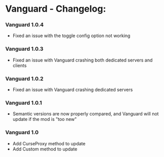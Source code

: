 # Vanguard - Changelog:

### Vanguard 1.0.4
- Fixed an issue with the toggle config option not working

### Vanguard 1.0.3
- Fixed an issue with Vanguard crashing both dedicated servers and clients

### Vanguard 1.0.2
- Fixed an issue with Vanguard crashing dedicated servers

### Vanguard 1.0.1
- Semantic versions are now properly compared, and Vanguard will not update if the mod is "too new"

### Vanguard 1.0
- Add CurseProxy method to update
- Add Custom method to update